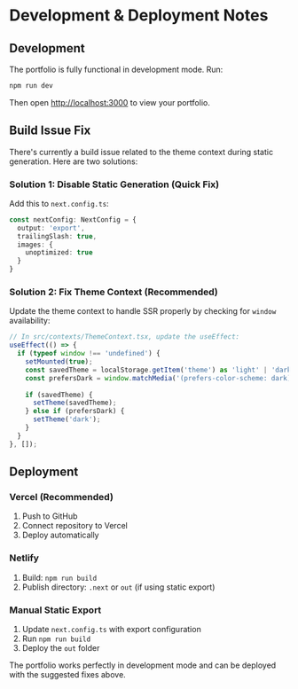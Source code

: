 # Development & Deployment Notes

## Development

The portfolio is fully functional in development mode. Run:

```bash
npm run dev
```

Then open [http://localhost:3000](http://localhost:3000) to view your portfolio.

## Build Issue Fix

There's currently a build issue related to the theme context during static generation. Here are two solutions:

### Solution 1: Disable Static Generation (Quick Fix)

Add this to `next.config.ts`:

```typescript
const nextConfig: NextConfig = {
  output: 'export',
  trailingSlash: true,
  images: {
    unoptimized: true
  }
}
```

### Solution 2: Fix Theme Context (Recommended)

Update the theme context to handle SSR properly by checking for `window` availability:

```typescript
// In src/contexts/ThemeContext.tsx, update the useEffect:
useEffect(() => {
  if (typeof window !== 'undefined') {
    setMounted(true);
    const savedTheme = localStorage.getItem('theme') as 'light' | 'dark' | null;
    const prefersDark = window.matchMedia('(prefers-color-scheme: dark)').matches;
    
    if (savedTheme) {
      setTheme(savedTheme);
    } else if (prefersDark) {
      setTheme('dark');
    }
  }
}, []);
```

## Deployment

### Vercel (Recommended)
1. Push to GitHub
2. Connect repository to Vercel
3. Deploy automatically

### Netlify
1. Build: `npm run build`
2. Publish directory: `.next` or `out` (if using static export)

### Manual Static Export
1. Update `next.config.ts` with export configuration
2. Run `npm run build`
3. Deploy the `out` folder

The portfolio works perfectly in development mode and can be deployed with the suggested fixes above.